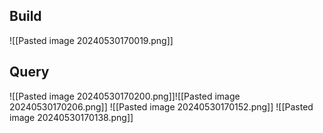 ## Build
![[Pasted image 20240530170019.png]]
## Query
![[Pasted image 20240530170200.png]]![[Pasted image 20240530170206.png]]
![[Pasted image 20240530170152.png]]
![[Pasted image 20240530170138.png]]
